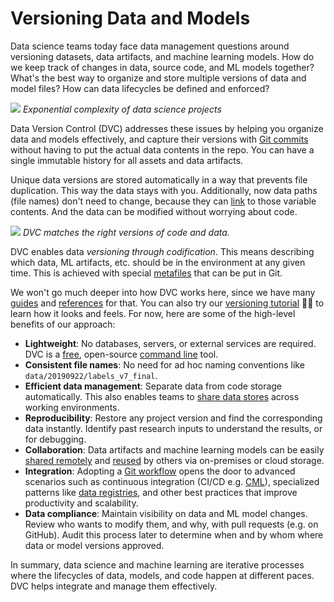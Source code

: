 # Versioning Data and Models

Data science teams today face data management questions around versioning
datasets, data artifacts, and machine learning models. How do we keep track of
changes in data, source code, and ML models together? What's the best way to
organize and store multiple versions of data and model files? How can data
lifecycles be defined and enforced?

![](/img/data-ver-complex.png) _Exponential complexity of data science projects_

Data Version Control (DVC) addresses these issues by helping you organize data
and models effectively, and capture their versions with
[Git commits](<(https://git-scm.com/book/en/v2/Git-Basics-Recording-Changes-to-the-Repository)>)
without having to put the actual data contents in the repo. You can have a
single immutable history for all assets and data artifacts.

Unique data versions are stored automatically in a way that prevents file
duplication. This way the data stays with you. Additionally, now data paths
(file names) don't need to change, because they can
[link](/doc/user-guide/large-dataset-optimization#file-link-types-for-the-dvc-cache)
to those variable contents. And the data can be modified without worrying about
code.

![](/img/project-versions.png) _DVC matches the right versions of code and
data._

DVC enables data _versioning through codification_. This means describing which
data, ML artifacts, etc. should be in the environment at any given time. This is
achieved with special [metafiles](/doc/user-guide/dvc-files-and-directories)
that can be put in Git.

We won't go much deeper into how DVC works here, since we have many
[guides](/doc/user-guide) and [references](/doc/command-reference) for that. You
can also try our
[versioning tutorial](/doc/use-cases/versioning-data-and-model-files/tutorial)
👩‍💻 to learn how it looks and feels. For now, here are some of the high-level
benefits of our approach:

- **Lightweight**: No databases, servers, or external services are required. DVC
  is a [free](https://github.com/iterative/dvc/blob/master/LICENSE), open-source
  [command line](/doc/command-reference) tool.
- **Consistent file names**: No need for ad hoc naming conventions like
  `data/20190922/labels_v7_final`.
- **Efficient data management**: Separate data from code storage automatically.
  This also enables teams to
  [share data stores](/doc/use-cases/shared-development-server) across working
  environments.
- **Reproducibility**: Restore any project version and find the corresponding
  data instantly. Identify past research inputs to understand the results, or
  for debugging.
- **Collaboration**: Data artifacts and machine learning models can be easily
  [shared remotely](/doc/use-cases/sharing-data-and-model-files) and
  [reused](/doc/start/data-access) by others via on-premises or cloud storage.
- **Integration**: Adopting a
  [Git workflow](https://about.gitlab.com/topics/version-control/what-is-git-workflow/)
  opens the door to advanced scenarios such as continuous integration (CI/CD
  e.g. [CML](https://cml.dev/)), specialized patterns like
  [data registries](/doc/use-cases/data-registries), and other best practices
  that improve productivity and scalability.
- **Data compliance**: Maintain visibility on data and ML model changes. Review
  who wants to modify them, and why, with pull requests (e.g. on GitHub). Audit
  this process later to determine when and by whom where data or model versions
  approved.

In summary, data science and machine learning are iterative processes where the
lifecycles of data, models, and code happen at different paces. DVC helps
integrate and manage them effectively.
